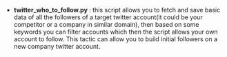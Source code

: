 * __twitter_who_to_follow.py__ : this script allows you to fetch and save basic data of all the followers of a target twitter account(it could be your competitor or a company in similar domain), then based on some keywords you can filter accounts which then the script allows your own account to follow. This tactic can allow you to build initial followers on a new company twitter account.
